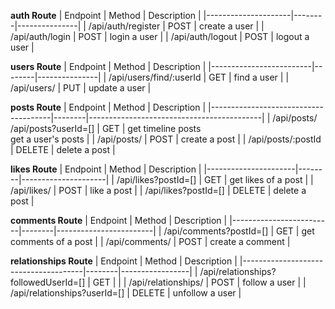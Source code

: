 **auth Route**
| Endpoint | Method | Description |
|---------------------|--------|---------------|
| /api/auth/register | POST | create a user |
| /api/auth/login | POST | login a user |
| /api/auth/logout | POST | logout a user |

**users Route**
| Endpoint | Method | Description |
|-------------------------|--------|---------------|
| /api/users/find/:userId | GET | find a user |
| /api/users/ | PUT | update a user |

**posts Route**
| Endpoint | Method | Description |
|--------------------------------------|--------|-------------------------------------------|
| /api/posts/<br> /api/posts?userId=[] | GET | get timeline posts<br> get a user's posts |
| /api/posts/ | POST | create a post |
| /api/posts/:postId | DELETE | delete a post |

**likes Route**
| Endpoint | Method | Description |
|----------------------|--------|---------------------|
| /api/likes?postId=[] | GET | get likes of a post |
| /api/likes/ | POST | like a post |
| /api/likes?postId=[] | DELETE | delete a post |

**comments Route**
| Endpoint | Method | Description |
|-------------------------|--------|------------------------|
| /api/comments?postId=[] | GET | get comments of a post |
| /api/comments/ | POST | create a comment |

**relationships Route**
| Endpoint | Method | Description |
|--------------------------------------|--------|-----------------|
| /api/relationships?followedUserId=[] | GET | |
| /api/relationships/ | POST | follow a user |
| /api/relationships?userId=[] | DELETE | unfollow a user |
